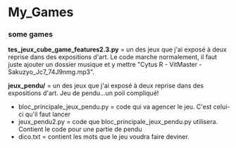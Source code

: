 # My_Games
### some games

**tes_jeux_cube_game_features2.3.py** = un des jeux que j'ai exposé à deux reprise dans des expositions d'art.
Le code marche normalement, il faut juste ajouter un dossier musique et y mettre "Cytus R - VitMaster - Sakuzyo_Jc7_74J9nmg.mp3".

**jeux_pendu/** = un des jeux que j'ai exposé à deux reprise dans des expositions d'art.
Jeu de pendu...un poil compliqué!
  *  bloc_principale_jeux_pendu.py = code qui va agencer le jeu. C'est celui-ci qu'il faut lancer
  *  jeux_pendu2.py = code que bloc_principale_jeux_pendu.py utilisera. Contient le code pour une partie de pendu
  *  dico.txt = contient les mots que le jeu voudra faire deviner.
